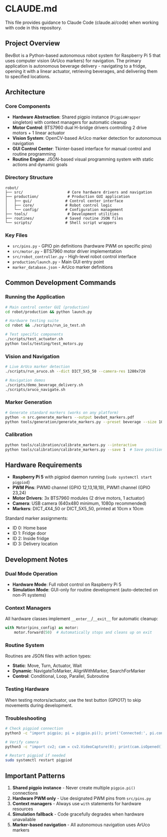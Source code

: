 # CLAUDE.md

This file provides guidance to Claude Code (claude.ai/code) when working with code in this repository.

## Project Overview

BevBot is a Python-based autonomous robot system for Raspberry Pi 5 that uses computer vision (ArUco markers) for navigation. The primary application is autonomous beverage delivery - navigating to a fridge, opening it with a linear actuator, retrieving beverages, and delivering them to specified locations.

## Architecture

### Core Components
- **Hardware Abstraction**: Shared pigpio instance (`PigpioWrapper` singleton) with context managers for automatic cleanup
- **Motor Control**: BTS7960 dual H-bridge drivers controlling 2 drive motors + 1 linear actuator
- **Vision System**: OpenCV-based ArUco marker detection for autonomous navigation
- **GUI Control Center**: Tkinter-based interface for manual control and routine programming
- **Routine Engine**: JSON-based visual programming system with static actions and dynamic goals

### Directory Structure
```
robot/
├── src/                    # Core hardware drivers and navigation
├── production/             # Production GUI application
│   ├── gui/               # Control center interface
│   ├── core/              # Robot control logic
│   └── config/            # Configuration management
├── tools/                  # Development utilities
├── routines/              # Saved routine JSON files
└── scripts/               # Shell script wrappers
```

### Key Files
- `src/pins.py` - GPIO pin definitions (hardware PWM on specific pins)
- `src/motor.py` - BTS7960 motor driver implementation
- `src/robot_controller.py` - High-level robot control interface
- `production/launch.py` - Main GUI entry point
- `marker_database.json` - ArUco marker definitions

## Common Development Commands

### Running the Application
```bash
# Main control center GUI (production)
cd robot/production && python launch.py

# Hardware testing suite
cd robot && ./scripts/run_io_test.sh

# Test specific components
./scripts/test_actuator.sh
python tools/testing/test_motors.py
```

### Vision and Navigation
```bash
# Live ArUco marker detection
./scripts/run_aruco.sh --dict DICT_5X5_50 --camera-res 1280x720

# Navigation demos
./scripts/demo_beverage_delivery.sh
./scripts/aruco_navigate.sh
```

### Marker Generation
```bash
# Generate standard markers (works on any platform)
python -m src.generate_markers --output bevbot_markers.pdf
python tools/generation/generate_markers.py --preset beverage --size 10
```

### Calibration
```bash
python tools/calibration/calibrate_markers.py --interactive
python tools/calibration/calibrate_markers.py --save 1  # Save position for marker ID 1
```

## Hardware Requirements

- **Raspberry Pi 5** with pigpiod daemon running (`sudo systemctl start pigpiod`)
- **PWM Pins**: PWM0 channel (GPIO 12,13,18,19), PWM1 channel (GPIO 23,24)
- **Motor Drivers**: 3x BTS7960 modules (2 drive motors, 1 actuator)
- **Camera**: USB camera (640x480 minimum, 1080p recommended)
- **Markers**: DICT_4X4_50 or DICT_5X5_50, printed at 10cm x 10cm

Standard marker assignments:
- ID 0: Home base
- ID 1: Fridge door
- ID 2: Inside fridge
- ID 3: Delivery location

## Development Notes

### Dual Mode Operation
- **Hardware Mode**: Full robot control on Raspberry Pi 5
- **Simulation Mode**: GUI-only for routine development (auto-detected on non-Pi systems)

### Context Managers
All hardware classes implement `__enter__`/`__exit__` for automatic cleanup:
```python
with Motor(pins_config) as motor:
    motor.forward(50)  # Automatically stops and cleans up on exit
```

### Routine System
Routines are JSON files with action types:
- **Static**: Move, Turn, Actuator, Wait
- **Dynamic**: NavigateToMarker, AlignWithMarker, SearchForMarker
- **Control**: Conditional, Loop, Parallel, Subroutine

### Testing Hardware
When testing motors/actuator, use the test button (GPIO17) to skip movements during development.

### Troubleshooting
```bash
# Check pigpiod connection
python3 -c "import pigpio; pi = pigpio.pi(); print('Connected:', pi.connected)"

# Verify camera
python3 -c "import cv2; cam = cv2.VideoCapture(0); print(cam.isOpened())"

# Restart pigpiod if needed
sudo systemctl restart pigpiod
```

## Important Patterns

1. **Shared pigpio instance** - Never create multiple `pigpio.pi()` connections
2. **Hardware PWM only** - Use designated PWM pins from `src/pins.py`
3. **Context managers** - Always use `with` statements for hardware resources
4. **Simulation fallback** - Code gracefully degrades when hardware unavailable
5. **Marker-based navigation** - All autonomous navigation uses ArUco markers